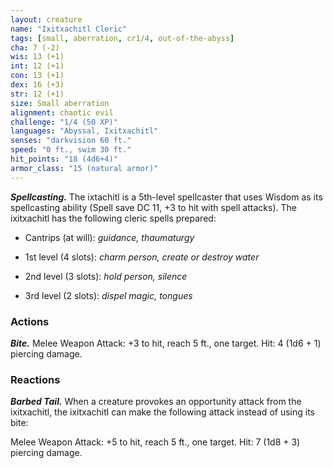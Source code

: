 ```yaml
---
layout: creature
name: "Ixitxachitl Cleric"
tags: [small, aberration, cr1/4, out-of-the-abyss]
cha: 7 (-2)
wis: 13 (+1)
int: 12 (+1)
con: 13 (+1)
dex: 16 (+3)
str: 12 (+1)
size: Small aberration
alignment: chaotic evil
challenge: "1/4 (50 XP)"
languages: "Abyssal, Ixitxachitl"
senses: "darkvision 60 ft."
speed: "0 ft., swim 30 ft."
hit_points: "18 (4d6+4)"
armor_class: "15 (natural armor)"
---
```


***Spellcasting.*** The ixtachitl is a 5th-level spellcaster that uses Wisdom as its spellcasting ability (Spell save DC 11, +3 to hit with spell attacks). The ixitxachitl has the following cleric spells prepared:

* Cantrips (at will): <i>guidance, thaumaturgy</i>

* 1st level (4 slots): <i>charm person, create or destroy water</i>

* 2nd level (3 slots): <i>hold person, silence</i>

* 3rd level (2 slots): <i>dispel magic, tongues</i>

### Actions

***Bite.*** Melee Weapon Attack: +3 to hit, reach 5 ft., one target. Hit: 4 (1d6 + 1) piercing damage.

### Reactions

***Barbed Tail.*** When a creature provokes an opportunity attack from the ixitxachitl, the ixitxachitl can make the following attack instead of using its bite:

Melee Weapon Attack: +5 to hit, reach 5 ft., one target. Hit: 7 (1d8 + 3) piercing damage.

